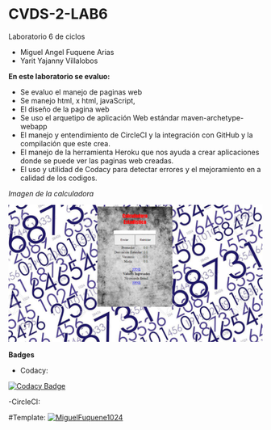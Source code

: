 # CVDS-2-LAB6
Laboratorio 6 de ciclos


- Miguel Angel Fuquene Arias
- Yarit Yajanny Villalobos

**En este laboratorio se evaluo:**

- Se evaluo el manejo de paginas web
- Se manejo html, x html, javaScript, 
- El diseño de la pagina web
- Se uso  el arquetipo de aplicación Web estándar maven-archetype-webapp
- El manejo y entendimiento de CircleCI y la integración con GitHub y la compilación que este crea.
- El manejo de la herramienta Heroku que nos ayuda a crear aplicaciones donde se puede ver las paginas web creadas.
- El uso y utilidad de Codacy para detectar errores y el mejoramiento en a calidad de los codigos.

*Imagen de la calculadora*


![](Images/CapturaPagina.PNG)


**Badges**

- Codacy:

[![Codacy Badge](https://app.codacy.com/project/badge/Grade/448757166f894da6877e8b9dfec6aae5)](https://www.codacy.com/manual/MiguelFuquene1024/CVDS-2-LAB6/dashboard?utm_source=github.com&amp;utm_medium=referral&amp;utm_content=MiguelFuquene1024/CVDS-2-LAB6&amp;utm_campaign=Badge_Grade)

-CircleCI:

#Template:
[![MiguelFuquene1024](https://circleci.com/gh/MiguelFuquene1024/CVDS-2-LAB6.svg?style=svg)](https://app.circleci.com/pipelines/github/MiguelFuquene1024/CVDS-2-LAB6)